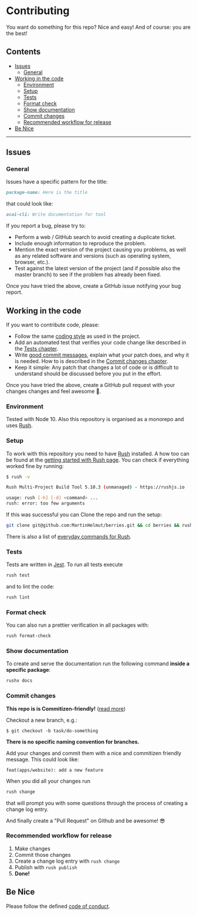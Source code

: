 # Contributing

You want do something for this repo? Nice and easy! And of course: you
are the best!

## Contents

- [Issues](#issues)
  - [General](#general)
- [Working in the code](#working-in-the-code)
  - [Environment](#environment)
  - [Setup](#setup)
  - [Tests](#tests)
  - [Format check](#format-check)
  - [Show documentation](#show-documentation)
  - [Commit changes](#commit-changes)
  - [Recommended workflow for release](#recommended-workflow-for-release)
- [Be Nice](#be-nice)

---

## Issues

### General

Issues have a specific pattern for the title:

```markdown
package-name: Here is the title
```

that could look like:

```markdown
acai-cli: Write documentation for tool
```

If you report a bug, please try to:

- Perform a web / GitHub search to avoid creating a duplicate ticket.
- Include enough information to reproduce the problem.
- Mention the exact version of the project causing you problems, as well as any related software and versions (such as operating system, browser, etc.).
- Test against the latest version of the project (and if possible also the master branch) to see if the problem has already been fixed.

Once you have tried the above, create a GitHub issue notifying your bug report.

## Working in the code

If you want to contribute code, please:

- Follow the same [coding style](#format-check) as used in the project.
- Add an automated test that verifies your code change like described in the [Tests chapter](#tests).
- Write [good commit messages](http://tbaggery.com/2008/04/19/a-note-about-git-commit-messages.html), explain what your patch does, and why it is needed. How to is described in the [Commit changes chapter](#commit-changes).
- Keep it simple: Any patch that changes a lot of code or is difficult to understand should be discussed before you put in the effort.

Once you have tried the above, create a GitHub pull request with your changes changes and feel awesome 🎉.

### Environment

Tested with Node 10. Also this repository is organised as a monorepo and uses [Rush][rhurl].

### Setup

To work with this repository you need to have [Rush][rhurl] installed. A how too can be found at the [getting started with Rush page][rsurl]. You can check if everything worked fine by running:

```bash
$ rush -v

Rush Multi-Project Build Tool 5.10.3 (unmanaged) - https://rushjs.io

usage: rush [-h] [-d] <command> ...
rush: error: too few arguments
```

If this was successful you can Clone the repo and run the setup:

```bash
git clone git@github.com:MartinHelmut/berries.git && cd berries && rush update
```

There is also a list of [everyday commands for Rush][reurl].

### Tests

Tests are written in [Jest][jturl]. To run all tests execute

```bash
rush test
```

and to lint the code:

```bash
rush lint
```

### Format check

You can also run a prettier verification in all packages with:

```bash
rush format-check
```

### Show documentation

To create and serve the documentation run the following command **inside a specific package**:

```bash
rushx docs
```

### Commit changes

**This repo is is Commitizen-friendly!** ([read more][czcli])

Checkout a new branch, e.g.:

```shell
$ git checkout -b task/do-something
```

**There is no specific naming convention for branches.**

Add your changes and commit them with a nice and commitizen friendly message. This could look like:

```
feat(apps/website): add a new feature
```

When you did all your changes run

```bash
rush change
```

that will prompt you with some questions through the process of creating a change log entry.

And finally create a "Pull Request" on Github and be awesome! 😎

### Recommended workflow for release

1.  Make changes
2.  Commit those changes
3.  Create a change log entry with `rush change`
4.  Publish with `rush publish`
5.  **Done!**

## Be Nice

Please follow the defined [code of conduct](CODE_OF_CONDUCT.md).

[rhurl]: https://rushjs.io/
[rsurl]: https://rushjs.io/pages/intro/get_started/
[reurl]: https://rushjs.io/pages/developer/everyday_commands/
[czcli]: http://commitizen.github.io/cz-cli/
[jturl]: https://facebook.github.io/jest/
